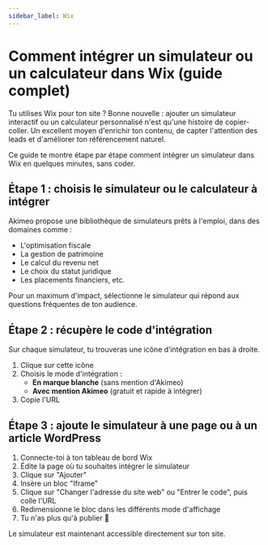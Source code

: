 ```yaml
---
sidebar_label: Wix
---
```


# Comment intégrer un simulateur ou un calculateur dans Wix (guide complet)

Tu utilises Wix pour ton site ? Bonne nouvelle : ajouter un simulateur interactif ou un calculateur personnalisé n'est qu'une histoire de copier-coller. Un excellent moyen d'enrichir ton contenu, de capter l'attention des leads et d'améliorer ton référencement naturel.

Ce guide te montre étape par étape comment intégrer un simulateur dans Wix en quelques minutes, sans coder.

## Étape 1 : choisis le simulateur ou le calculateur à intégrer

Akimeo propose une bibliothèque de simulateurs prêts à l'emploi, dans des domaines comme :

- L'optimisation fiscale
- La gestion de patrimoine
- Le calcul du revenu net
- Le choix du statut juridique
- Les placements financiers, etc.

Pour un maximum d'impact, sélectionne le simulateur qui répond aux questions fréquentes de ton audience.

## Étape 2 : récupère le code d'intégration

Sur chaque simulateur, tu trouveras une icône d’intégration en bas à droite.

1. Clique sur cette icône
2. Choisis le mode d'intégration :
   - **En marque blanche** (sans mention d'Akimeo)
   - **Avec mention Akimeo** (gratuit et rapide à intégrer)
3. Copie l'URL

## Étape 3 : ajoute le simulateur à une page ou à un article WordPress

1. Connecte-toi à ton tableau de bord Wix
2. Édite la page où tu souhaites intégrer le simulateur
3. Clique sur "Ajouter"
4. Insère un bloc "Iframe"
5. Clique sur "Changer l'adresse du site web" ou "Entrer le code", puis colle l'URL
6. Redimensionne le bloc dans les différents mode d'affichage
7. Tu n'as plus qu'à publier 🎉

Le simulateur est maintenant accessible directement sur ton site.
